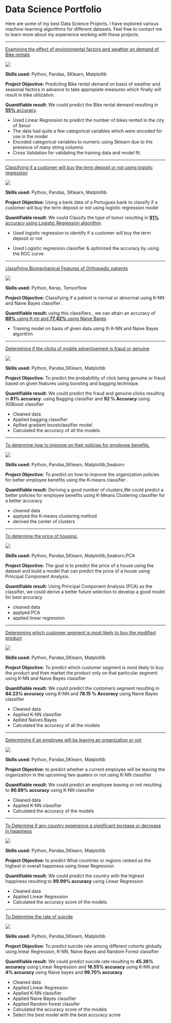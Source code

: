 # Data Science Portfolio

Here are some of my best Data Science Projects. I have explored various machine-learning algorithms for different datasets. Feel free to contact me to learn more about my experience working with these projects.

***

[Examining the effect of environmental factors and weather on demand of Bike rentals](https://github.com/enessibest/Linear-regression-project/blob/main/Linear_Regression.ipynb)

<img src="images/seoul-bikes.jpeg?raw=true"/>

**Skills used:** Python, Pandas, SKlearn, Matplotlib

**Project Objective:** Predicting Bike rental demand on basis of weather and seasonal factors in advance to take appropiate measures which finally will result in bike utilization.

**Quantifiable result:** We could predict the Bike rental demand resulting in [**55%** accuracy](https://github.com/enessibest/Linear-regression-project/blob/main/Linear_Regression.ipynb).

- Used Linear Regression to predict the number of bikes rented in the city of Seoul
- The data had quite a few categorical variables which were encoded for use in the model
- Encoded categorical variables to numeric using Sklearn due to the presence of many string columns
- Cross Validation for validating the training data and model fit.


***

[Classifying if a customer will buy the term deposit or not using logistic regression](https://github.com/enessibest/Logistics-Regression-/blob/main/Logistics_regression_project.ipynb)

<img src="images/bank-data.jpg?raw=true"/>

**Skills used:** Python, Pandas, SKlearn, Matplotlib

**Project Objective:** Using a bank data of a Portugues bank to classify if a customer will buy the term deposit or not using logistic regression model 

**Quantifiable result:** We could Classify the type of tumor resulting in [**91%** accuracy using Logistic Regression algorithm](https://github.com/enessibest/Logistics-Regression-/blob/main/Logistics_regression_project.ipynb).

- Used logistic regression to identify if a customer will buy the term deposit or not

- Used Logistic regression classifier & optimized the accuracy by using the ROC curve


***

[classifying Biomechanical Features of Orthopedic patients](https://github.com/enessibest/KNN-Naive-bayes/blob/main/K_NN_and_NB_project.ipynb)

<img src="images/knee-brace-ortho.png?raw=true"/>

**Skills used:** Python, Keras, Tensorflow

**Project Objective:** Classifying if a patient is normal or abnormal using K-NN and Naive Bayes classifier .

**Quantifiable result:** using this classifiers , we can attain an accuracy of [**88%** using K-nn and **77.42%** using Naive Bayes](https://github.com/suvo-gh/Cat_or_Dog_prediction/blob/main/CNN_Project%20(Image_Classification).ipynb).


- Training model on basis of given data using th K-NN and Naive Bayes algorithm 

*****

[Determining if the clicks of mobile advertisement is fraud or genuine ](https://github.com/enessibest/Bagging-and-Boosting/blob/main/Bagging_and_boosting_.ipynb)

<img src="images/advt.jpg?raw=true"/>

**Skills used:** Python, Pandas,SKlearn, Matplotlib

**Project Objective:** To predict the probabiltity of click being genuine or fraud based on given features using boosting and bagging technique.

**Quantifiable result:** We could predict the fraud and genuine clicks resulting in **81% accuracy**. using Bagging classifier and **92 % Accuracy** using XGBoost classifier

- Cleaned data
- Applied bagging classifier
- Apllied gradient boostclassifier model
- Calculated the accuracy of all the models

****

[To determine how to improve on their policies for employee benefits. ](https://github.com/enessibest/K-Means-Project/blob/main/data_link.md)

<img src="images/Fiscal.jpg?raw=true"/>

**Skills used:** Python, Pandas,SKlearn, Matplotlib,Seaborn

**Project Objective:** To predict on how to improve the organization policies for better employee benefits using the K-means classifier .

**Quantifiable result:** Deriving a good number of clusters,We could predict  a better policies for employee benefits using K-Means Clustering classifier for a better accuracy 

- cleaned  data 
- applyed the K-means clustering method
- derived the center of clusters


****

[To determine the price of housing. ](https://github.com/enessibest/PCA-Analysis/blob/main/PCA.ipynb)

<img src="images/house.jpg?raw=true"/>

**Skills used:** Python, Pandas,SKlearn, Matplotlib,Seaborn,PCA

**Project Objective:** The goal is to predict the price of a house using the dataset and build a model that can predict the price of a house using Principal Component Analysis.

**Quantifiable result:** Using Principal Component Analysis (PCA) as the classifier, we could derive a better future selection to develop a good model for best accuracy

- cleaned  data 
- applyed PCA 
- applied linear regression 

****


[Determining which customer segment is most likely to buy the modified product ](https://github.com/enessibest/Marketing-Project/blob/main/Marketing_campaign.ipynb)

<img src="images/Customers.png?raw=true"/>

**Skills used:** Python, Pandas,SKlearn, Matplotlib

**Project Objective:** To predict which customer segment is most likely to buy the product and then market the product only on that particular segment using K-NN and Naive Bayes classifier 

**Quantifiable result:** We could predict the customers segment resulting in **84.23% accuracy** using K-NN and **78.15 % Accuracy** using Naive Bayes classifier 

- Cleaned data
- Applied K-NN classifier
- Apllied Naives Bayes
- Calculated the accuracy of all the models

****

[Determining if an employee will be leaving an organization or not ](https://github.com/enessibest/Employee-Attrition-project-/blob/main/employee_attrition_.ipynb)

<img src="images/employee.png?raw=true"/>

**Skills used:** Python, Pandas,SKlearn, Matplotlib

**Project Objective:**  to predict whether a current employee will be leaving the organization in the upcoming two quaters or not using K-NN classifier 

**Quantifiable result:** We could predict an employee leaving or not resulting to **90.89% accuracy** using K-NN classifier 

- Cleaned data
- Applied K-NN classifier
- Calculated the accuracy of the models

****


[To Determine if any country experience a significant increase or decrease in happiness ](https://github.com/enessibest/World-Happiness-/blob/main/world_happiness_.ipynb)

<img src="images/happiness.jpg?raw=true"/>

**Skills used:** Python, Pandas,SKlearn, Matplotlib

**Project Objective:**  to predict What countries or regions ranked as the highest in overall happiness using linear Regression 

**Quantifiable result:** We could predict the country with the highest happiness resulting to **99.99% accuracy** using Linear Regression 

- Cleaned data
- Applied Linear Regression 
- Calculated the accuracy score of the models

****

[To Determine the rate of suicide ](https://github.com/enessibest/suicide-rate-project-/blob/main/Suicide_Rate.ipynb)

<img src="images/suicide.jpg?raw=true"/>

**Skills used:** Python, Pandas,SKlearn, Matplotlib

**Project Objective:**  To predict suicide rate among different cohorts globally using linear Regression, K-NN, Naive Bayes and Random Forest classifier

**Quantifiable result:** We could predict suicide rate resulting to **45.38% accuracy** using Linear Regression and **16.55% accuracy** using K-NN and **4% accuracy** using Naive bayes and **99.70% accuracy**

- Cleaned data
- Applied Linear Regression 
- Applied K-NN classifier
- Applied Naive Bayes classifier 
- Applied Random forest classifer 
- Calculated the accuracy score of the models
- Select the best model with the best accuracy score